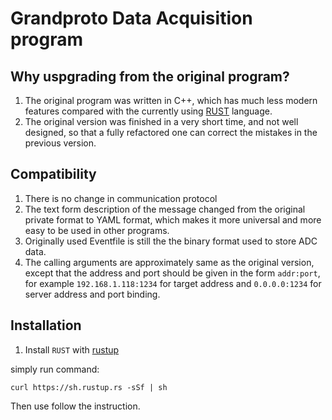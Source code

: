# Grandproto Data Acquisition program

## Why uspgrading from the original program?
1. The original program was written in C++, which has much less modern features compared with the currently using [RUST](http://www.rust-lang.org) language.
2. The original version was finished in a very short time, and not well designed, so that a fully refactored one can correct the mistakes in the previous version.

## Compatibility
1. There is no change in communication protocol
2. The text form description of the message changed from the original private format to YAML format, which makes it more universal and more easy to be used in other programs.
3. Originally used Eventfile is still the the binary format used to store ADC data.
4. The calling arguments are approximately same as the original version, except that the address and port should be given in the form ```addr:port```, for example ```192.168.1.118:1234``` for target address and ```0.0.0.0:1234``` for server address and port binding.

## Installation
1. Install ```RUST``` with [rustup](http://rustup.rs)

simply run command:
```
curl https://sh.rustup.rs -sSf | sh

```
Then use follow the instruction.

